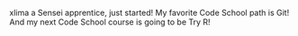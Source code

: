 xlima a Sensei apprentice, just started!
My favorite Code School path is Git!
And my next Code School course is going to be Try R!
